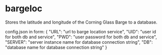 # bargeloc
Stores the latitude and longitude of the Corning Glass Barge to a database.

config.json in form:
{
        "URL": "url to barge location service",
        "UID": "user id for both db and service",
        "PWD": "user password for both db and service",
        "SERVER": "server instance name for database connection string",
        "DB": "database name for database connection string"
}

